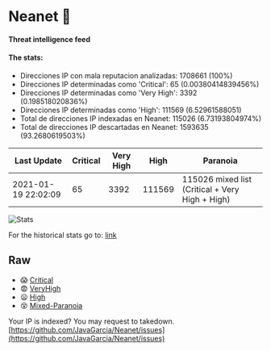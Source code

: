 # Neanet :hocho:
#### Threat intelligence feed
#### The stats:

- Direcciones IP con mala reputacion analizadas: 1708661 (100%)
- Direcciones IP determinadas como 'Critical':  65 (0.00380414839456%)
- Direcciones IP determinadas como 'Very High':  3392 (0.198518020836%)
- Direcciones IP determinadas como 'High':  111569 (6.52961588051)
- Total de direcciones IP indexadas en Neanet:  115026 (6.73193804974%)
- Total de direcciones IP descartadas en Neanet:  1593635 (93.2680619503%)

| Last Update | Critical | Very High | High | Paranoia |
| --- | --- | --- | --- | --- |
| 2021-01-19 22:02:09 | 65 | 3392 | 111569 | 115026 mixed list (Critical + Very High + High)|

![Stats](https://docs.google.com/spreadsheets/d/e/2PACX-1vSnaNMIXVabIpDJjufMlzH7poXnshF3mgd8Is1g9ytUEzVsP5my4Trn8f-xkoLLQ38xpL3HtmUexLo6/pubchart?oid=501124687&format=image)

For the historical stats go to: [link](/stats.csv)
## Raw
- :scream: [Critical](https://raw.githubusercontent.com/JavaGarcia/Neanet/master/blacklists/neanet_critical.txt)
- :fearful: [VeryHigh](https://raw.githubusercontent.com/JavaGarcia/Neanet/master/blacklists/neanet_veryHigh.txtt)
- :frowning: [High](https://raw.githubusercontent.com/JavaGarcia/Neanet/master/blacklists/neanet_high.txt)
- :dizzy_face: [Mixed-Paranoia](https://raw.githubusercontent.com/JavaGarcia/Neanet/master/blacklists/neanet_all.txt)


Your IP is indexed? You may request to takedown. [https://github.com/JavaGarcia/Neanet/issues](https://github.com/JavaGarcia/Neanet/issues)



































































































































































































































































































































































































































































































































































































































































































































































































































































































































































































































































































































































































































































































































































































































































































































































































































































































































































































































































































































































































































































































































































































































































































































































































































































































































































































































































































































































































































































































































































































































































































































































































































































































































































































































































































































































































































































































































































